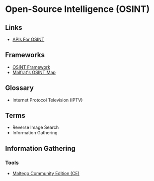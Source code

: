 # Open-Source Intelligence (OSINT)

<!--
IPTV: https://torrentfreak.com/how-investigators-use-osint-to-track-down-iptv-pirates-220710/

https://www.youtube.com/watch?v=qwA6MmbeGNo

https://github.com/laramies/theHarvester

https://github.com/blacklanternsecurity/bbot

https://defastra.com/
-->

## Links

- [APIs For OSINT](https://github.com/cipher387/API-s-for-OSINT)

## Frameworks

- [OSINT Framework](https://osintframework.com)
- [Malfrat's OSINT Map](https://map.malfrats.industries/)

## Glossary

- Internet Protocol Television (IPTV)

## Terms

- Reverse Image Search
- Information Gathering

## Information Gathering

### Tools

- [Maltego Community Edition (CE)](/cyber-security/tools/maltego-ce.md)
